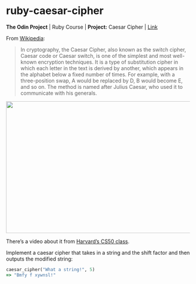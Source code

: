 # ruby-caesar-cipher
**The Odin Project** | Ruby Course | **Project:** Caesar Cipher | [Link](https://www.theodinproject.com/lessons/ruby-caesar-cipher)


From [Wikipedia](https://pt.wikipedia.org/wiki/Cifra_de_C%C3%A9sar):
> In cryptography, the Caesar Cipher, also known as the switch cipher, Caesar code or Caesar switch, is one of the simplest and most well-known encryption techniques. It is a type of substitution cipher in which each letter in the text is derived by another, which appears in the alphabet below a fixed number of times. For example, with a three-position swap, A would be replaced by D, B would become E, and so on.
> The method is named after Julius Caesar, who used it to communicate with his generals.

<p align="center">

  <img width="856" height="361" src="https://upload.wikimedia.org/wikipedia/commons/2/2b/Caesar3.svg">


</p>

There’s a video about it from [Harvard’s CS50 class](https://www.youtube.com/watch?v=36xNpbosfTY).

Implement a caesar cipher that takes in a string and the shift factor and then outputs the modified string:
```ruby
caesar_cipher("What a string!", 5)
=> "Bmfy f xywnsl!"
```
